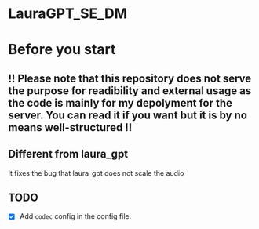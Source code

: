 # LauraGPT_SE_DM

# Before you start 

## !! Please note that this repository does not serve the purpose for readibility and external usage as the code is mainly for my depolyment for the server. You can read it if you want but it is by no means well-structured !! 

## Different from laura_gpt 

It fixes the bug that laura_gpt does not scale the audio

## TODO 

- [x] Add `codec` config in the config file.

